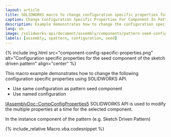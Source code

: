 ```yaml
---
layout: article
title: SOLIDWORKS macro to change configuration specific properties for component in pattern
caption: Change Configuration Specific Properties For Component In Pattern
description: Example demonstrates how to change the configuration specific properties (use same configuration as pattern seed component or use named configuration) of the component in the pattern using SOLIDWORKS API
lang: en
image: /solidworks-api/document/assembly/components/pattern-seed-configuration-properties/component-config-specific-properties.png
labels: [assembly, spattern, configuration, seed]
---
```

{% include img.html src="component-config-specific-properties.png" alt="Configuration specific properties for the seed component of the sketch driven pattern" align="center" %}

This macro example demonstrates how to change the following configuration specific properties using SOLIDWORKS API.

* Use same configuration as pattern seed component
* Use named configuration

[IAssemblyDoc::CompConfigProperties5](http://help.solidworks.com/2018/english/api/sldworksapi/solidworks.interop.sldworks~solidworks.interop.sldworks.iassemblydoc~compconfigproperties5.html) SOLIDWORKS API is used to modify the multiple properties at a time for the selected component.

In the instance component of the pattern (e.g. Sketch Driven Pattern)

{% include_relative Macro.vba.codesnippet %}
